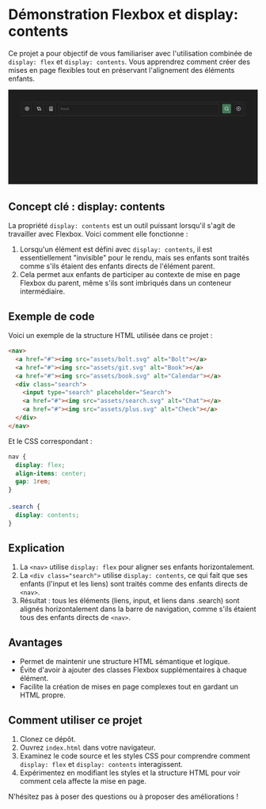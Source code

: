 # Démonstration Flexbox et display: contents

Ce projet a pour objectif de vous familiariser avec l'utilisation combinée de `display: flex` et `display: contents`. Vous apprendrez comment créer des mises en page flexibles tout en préservant l'alignement des éléments enfants.

![](https://raw.githubusercontent.com/FlorianBx/flex-content-child/refs/heads/main/assets/screen.png)

## Concept clé : display: contents

La propriété `display: contents` est un outil puissant lorsqu'il s'agit de travailler avec Flexbox. Voici comment elle fonctionne :

1. Lorsqu'un élément est défini avec `display: contents`, il est essentiellement "invisible" pour le rendu, mais ses enfants sont traités comme s'ils étaient des enfants directs de l'élément parent.
2. Cela permet aux enfants de participer au contexte de mise en page Flexbox du parent, même s'ils sont imbriqués dans un conteneur intermédiaire.

## Exemple de code

Voici un exemple de la structure HTML utilisée dans ce projet :

```html
<nav>
  <a href="#"><img src="assets/bolt.svg" alt="Bolt"></a>
  <a href="#"><img src="assets/git.svg" alt="Book"></a>
  <a href="#"><img src="assets/book.svg" alt="Calendar"></a>
  <div class="search">
    <input type="search" placeholder="Search">
    <a href="#"><img src="assets/search.svg" alt="Chat"></a>
    <a href="#"><img src="assets/plus.svg" alt="Check"></a>
  </div>
</nav>
```

Et le CSS correspondant :

```css
nav {
  display: flex;
  align-items: center;
  gap: 1rem;
}

.search {
  display: contents;
}
```

## Explication

1. La `<nav>` utilise `display: flex` pour aligner ses enfants horizontalement.
2. La `<div class="search">` utilise `display: contents`, ce qui fait que ses enfants (l'input et les liens) sont traités comme des enfants directs de `<nav>`.
3. Résultat : tous les éléments (liens, input, et liens dans .search) sont alignés horizontalement dans la barre de navigation, comme s'ils étaient tous des enfants directs de `<nav>`.

## Avantages

- Permet de maintenir une structure HTML sémantique et logique.
- Évite d'avoir à ajouter des classes Flexbox supplémentaires à chaque élément.
- Facilite la création de mises en page complexes tout en gardant un HTML propre.

## Comment utiliser ce projet

1. Clonez ce dépôt.
2. Ouvrez `index.html` dans votre navigateur.
3. Examinez le code source et les styles CSS pour comprendre comment `display: flex` et `display: contents` interagissent.
4. Expérimentez en modifiant les styles et la structure HTML pour voir comment cela affecte la mise en page.

N'hésitez pas à poser des questions ou à proposer des améliorations !
